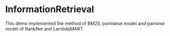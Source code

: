 # InformationRetrieval
This demo implemented the method of BM25, pointwise model and pairwise model of RankNet and LambdaMART.
